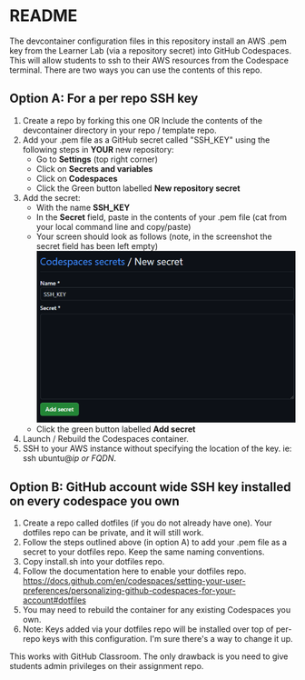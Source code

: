 # README
The devcontainer configuration files in this repository install an AWS .pem key from the Learner Lab (via a repository secret) into GitHub Codespaces. This will allow students to ssh to their AWS resources from the Codespace terminal. There are two ways you can use the contents of this repo. 

## Option A: For a per repo SSH key

1. Create a repo by forking this one OR Include the contents of the devcontainer directory in your repo / template repo.
2. Add your .pem file as a GitHub secret called "SSH_KEY" using the following steps in **YOUR** new repository:
    - Go to **Settings** (top right corner)
    - Click on **Secrets and variables**
    - Click on **Codespaces**
    - Click the Green button labelled **New repository secret**
3. Add the secret:
    - With the name **SSH_KEY**
    - In the **Secret** field, paste in the contents of your .pem file (cat from your local command line and copy/paste)
    - Your screen should look as follows (note, in the screenshot the secret field has been left empty)
    ![](.doc/new-secret.png)
    - Click the green button labelled **Add secret**
4. Launch / Rebuild the Codespaces container.
5. SSH to your AWS instance without specifying the location of the key. ie: ssh ubuntu@*ip or FQDN*.

## Option B: GitHub account wide SSH key installed on every codespace you own

1. Create a repo called dotfiles (if you do not already have one). Your dotfiles repo can be private, and it will still work.
2. Follow the steps outlined above (in option A) to add your .pem file as a secret to your dotfiles repo. Keep the same naming conventions.
3. Copy install.sh into your dotfiles repo.
4. Follow the documentation here to enable your dotfiles repo. https://docs.github.com/en/codespaces/setting-your-user-preferences/personalizing-github-codespaces-for-your-account#dotfiles
5. You may need to rebuild the container for any existing Codespaces you own.
6. Note: Keys added via your dotfiles repo will be installed over top of per-repo keys with this configuration. I'm sure there's a way to change it up.

This works with GitHub Classroom. The only drawback is you need to give students admin privileges on their assignment repo.
